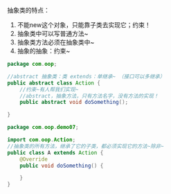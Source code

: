 抽象类的特点：

1. 不能new这个对象，只能靠子类去实现它；约束！
2. 抽象类中可以写普通方法~
3. 抽象类方法必须在抽象类中~
4. 抽象的抽象：约束~

```java
package com.oop;

//abstract 抽象类：类 extends：单继承~ （接口可以多继承）
public abstract class Action {
    //约束~有人帮我们实现~
    //abstract，抽象方法，只有方法名字，没有方法的实现！
    public abstract void doSomething();

}
```

```java
package com.oop.demo07;

import com.oop.Action;
//抽象类的所有方法，继承了它的子类，都必须实现它的方法~除非~
public class A extends Action {
    @Override
    public void doSomething() {

    }
}
```

